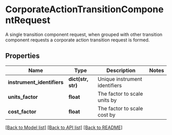 # CorporateActionTransitionComponentRequest

A single transition component request, when grouped with other transition component requests a corporate action  transition request is formed.

## Properties
Name | Type | Description | Notes
------------ | ------------- | ------------- | -------------
**instrument_identifiers** | **dict(str, str)** | Unique instrument identifiers | 
**units_factor** | **float** | The factor to scale units by | 
**cost_factor** | **float** | The factor to scale cost by | 

[[Back to Model list]](../README.md#documentation-for-models) [[Back to API list]](../README.md#documentation-for-api-endpoints) [[Back to README]](../README.md)


